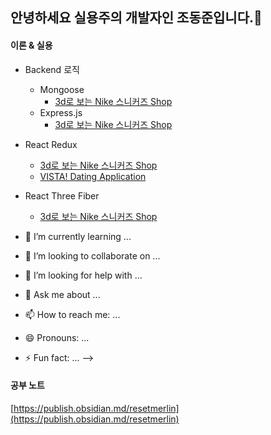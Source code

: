 ## 안녕하세요 실용주의 개발자인 조동준입니다.👋


#### 이론 & 실용 
- Backend 로직
  - Mongoose 
    - [3d로 보는 Nike 스니커즈 Shop](https://github.com/resetmerlin/NikeSnkrShop)
  - Express.js
    - [3d로 보는 Nike 스니커즈 Shop](https://github.com/resetmerlin/NikeSnkrShop)

- React Redux 
  - [3d로 보는 Nike 스니커즈 Shop](https://github.com/resetmerlin/NikeSnkrShop)
  - [VISTA! Dating Application](https://github.com/resetmerlin/2023-1-Team3)

- React Three Fiber
  - [3d로 보는 Nike 스니커즈 Shop](https://github.com/resetmerlin/NikeSnkrShop)

- 🌱 I’m currently learning ...
- 👯 I’m looking to collaborate on ...
- 🤔 I’m looking for help with ...
- 💬 Ask me about ...
- 📫 How to reach me: ...
- 😄 Pronouns: ...
- ⚡ Fun fact: ...
-->


#### 공부 노트
[https://publish.obsidian.md/resetmerlin](https://publish.obsidian.md/resetmerlin)
